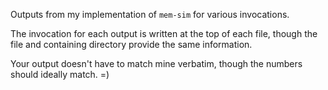 Outputs from my implementation of `mem-sim` for various invocations.

The invocation for each output is written at the top of each file, though the
file and containing directory provide the same information.

Your output doesn't have to match mine verbatim, though the numbers should
ideally match. =)
